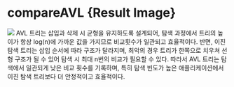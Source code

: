 #  compareAVL {Result Image}
![](./image17.png)
AVL 트리는 삽입과 삭제 시 균형을 유지하도록 설계되어, 탐색 과정에서 트리의 높이가 항상 log(n)에 가까운 값을 가지므로 
비교횟수가 일관되고 효율적이다. 반면, 이진 탐색 트리는 삽입 순서에 따라 구조가 달라지며, 최악의 경우 트리가 한쪽으로 치우쳐
선형 구조가 될 수 있어 탐색 시 최대 n번의 비교가 필요할 수 있다. 따라서 AVL 트리는 탐색에서 일관되게 낮은 비교 횟수를 기록하며, 
특히 탐색 빈도가 높은 애플리케이션에서 이진 탐색 트리보다 더 안정적이고 효율적이다.
